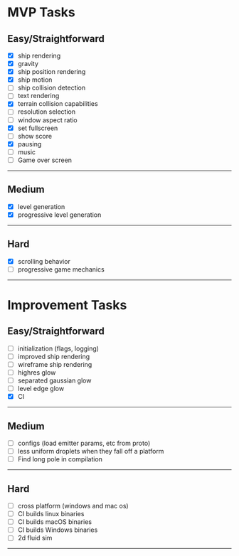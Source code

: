 # MVP Tasks
## Easy/Straightforward
- [x] ship rendering
- [x] gravity
- [x] ship position rendering 
- [x] ship motion
- [ ] ship collision detection 
- [ ] text rendering
- [x] terrain collision capabilities
- [ ] resolution selection
- [ ] window aspect ratio
- [x] set fullscreen 
- [ ] show score 
- [x] pausing 
- [ ] music
- [ ] Game over screen 
---
## Medium
- [x] level generation
- [x] progressive level generation
---
## Hard
- [x] scrolling behavior
- [ ] progressive game mechanics
---

# Improvement Tasks
## Easy/Straightforward
- [ ] initialization (flags, logging)
- [ ] improved ship rendering
- [ ] wireframe ship rendering
- [ ] highres glow
- [ ] separated gaussian glow
- [ ] level edge glow 
- [x] CI
---
## Medium
- [ ] configs (load emitter params, etc from proto)
- [ ] less uniform droplets when they fall off a platform
- [ ] Find long pole in compilation
---
## Hard
- [ ] cross platform (windows and mac os)
- [ ] CI builds linux binaries
- [ ] CI builds macOS binaries
- [ ] CI builds Windows binaries
- [ ] 2d fluid sim
---